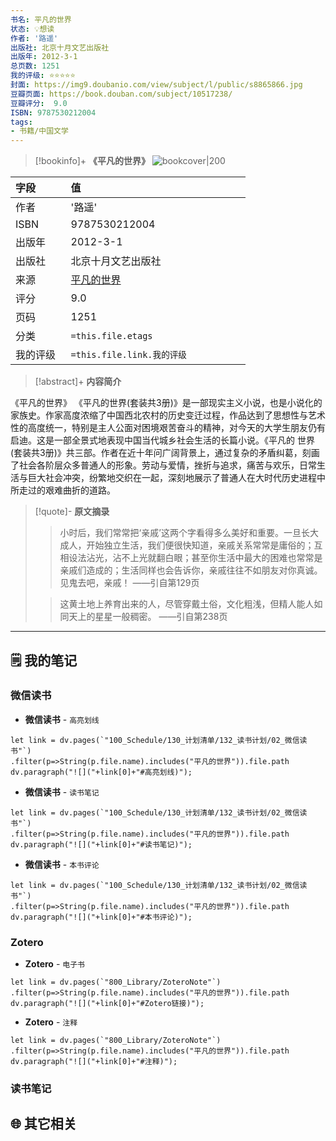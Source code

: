 ```yaml
---
书名: 平凡的世界
状态: 💡想读
作者: '路遥'
出版社: 北京十月文艺出版社
出版年: 2012-3-1 
总页数: 1251
我的评级: ⭐⭐⭐⭐⭐
封面: https://img9.doubanio.com/view/subject/l/public/s8865866.jpg
豆瓣页面: https://book.douban.com/subject/10517238/
豆瓣评分:  9.0 
ISBN: 9787530212004
tags: 
- 书籍/中国文学
---
```


> [!bookinfo]+ **《平凡的世界》**
> ![bookcover|200](https://img9.doubanio.com/view/subject/l/public/s8865866.jpg)
>
| 字段   | 值                                       |
|:------ |:------------------------------------------ |
| 作者   | '路遥'                           |
| ISBN   | 9787530212004                             |
| 出版年 | 2012-3-1                      |
| 出版社 | 北京十月文艺出版社                          |
| 来源   | [平凡的世界](https://book.douban.com/subject/10517238/) |
| 评分   |  9.0                            |
| 页码   | 1251                        |
| 分类   | `=this.file.etags`                       |
| 我的评级  | `=this.file.link.我的评级`                     |

  
> [!abstract]+ **内容简介**
>
《平凡的世界》
《平凡的世界(套装共3册)》是一部现实主义小说，也是小说化的家族史。作家高度浓缩了中国西北农村的历史变迁过程，作品达到了思想性与艺术性的高度统一，特别是主人公面对困境艰苦奋斗的精神，对今天的大学生朋友仍有启迪。这是一部全景式地表现中国当代城乡社会生活的长篇小说。《平凡的 世界(套装共3册)》共三部。作者在近十年问广阔背景上，通过复杂的矛盾纠葛，刻画了社会各阶层众多普通人的形象。劳动与爱情，挫折与追求，痛苦与欢乐，日常生活与巨大社会冲突，纷繁地交织在一起，深刻地展示了普通人在大时代历史进程中所走过的艰难曲折的道路。

 

> [!quote]- **原文摘录**
>
>>小时后，我们常常把‘亲戚’这两个字看得多么美好和重要。一旦长大成人，开始独立生活，我们便很快知道，亲戚关系常常是庸俗的；互相设法沾光，沾不上光就翻白眼；甚至你生活中最大的困难也常常是亲戚们造成的；生活同样也会告诉你，亲戚往往不如朋友对你真诚。见鬼去吧，亲戚！
——引自第129页
>
>> 这黄土地上养育出来的人，尽管穿戴土俗，文化粗浅，但精人能人如同天上的星星一般稠密。
——引自第238页

---

## 🗒️ 我的笔记


### 微信读书

- **微信读书** - `高亮划线`

```dataviewjs
let link = dv.pages(`"100_Schedule/130_计划清单/132_读书计划/02_微信读书"`)
.filter(p=>String(p.file.name).includes("平凡的世界")).file.path
dv.paragraph("![]("+link[0]+"#高亮划线)");

```

- **微信读书** - `读书笔记`

```dataviewjs
let link = dv.pages(`"100_Schedule/130_计划清单/132_读书计划/02_微信读书"`)
.filter(p=>String(p.file.name).includes("平凡的世界")).file.path
dv.paragraph("![]("+link[0]+"#读书笔记)");

```

- **微信读书** - `本书评论`

```dataviewjs
let link = dv.pages(`"100_Schedule/130_计划清单/132_读书计划/02_微信读书"`)
.filter(p=>String(p.file.name).includes("平凡的世界")).file.path
dv.paragraph("![]("+link[0]+"#本书评论)");

```


### Zotero

- **Zotero** - `电子书`

```dataviewjs
let link = dv.pages(`"800_Library/ZoteroNote"`)
.filter(p=>String(p.file.name).includes("平凡的世界")).file.path
dv.paragraph("![]("+link[0]+"#Zotero链接)");

```

- **Zotero** - `注释`

```dataviewjs
let link = dv.pages(`"800_Library/ZoteroNote"`)
.filter(p=>String(p.file.name).includes("平凡的世界")).file.path
dv.paragraph("![]("+link[0]+"#注释)");

```

### 读书笔记



## 🌐 其它相关